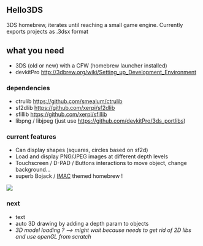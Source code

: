 ## Hello3DS

3DS homebrew, iterates until reaching a small game engine.
Currently exports projects as .3dsx format

## what you need

- 3DS (old or new) with a CFW (homebrew launcher installed)
- devkitPro http://3dbrew.org/wiki/Setting_up_Development_Environment

### dependencies

- ctrulib https://github.com/smealum/ctrulib
- sf2dlib https://github.com/xerpi/sf2dlib
- sfillib https://github.com/xerpi/sfillib
- libpng / libjpeg (just use https://github.com/devkitPro/3ds_portlibs)


### current features

- Can display shapes (squares, circles based on sf2d)
- Load and display PNG/JPEG images at different depth levels
- Touchscreen / D-PAD / Buttons interactions to move object, change background...
- superb Bojack / <a href="http://ingenieur-imac.fr">IMAC</a> themed homebrew !<br/>
<img src="http://i.imgur.com/PWSaSne.png"/>

### next

- text
- auto 3D drawing by adding a depth param to objects
- _3D model loading ? --> might wait because needs to get rid of 2D libs and use openGL from scratch_
